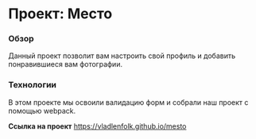 # Проект: Место

### Обзор
Данный проект позволит вам настроить свой профиль и добавить понравившиеся вам фотографии. 

### Технологии
В этом проекте мы освоили валидацию форм и собрали наш проект с помощью webpack.

**Ссылка на проект**
https://vladlenfolk.github.io/mesto

